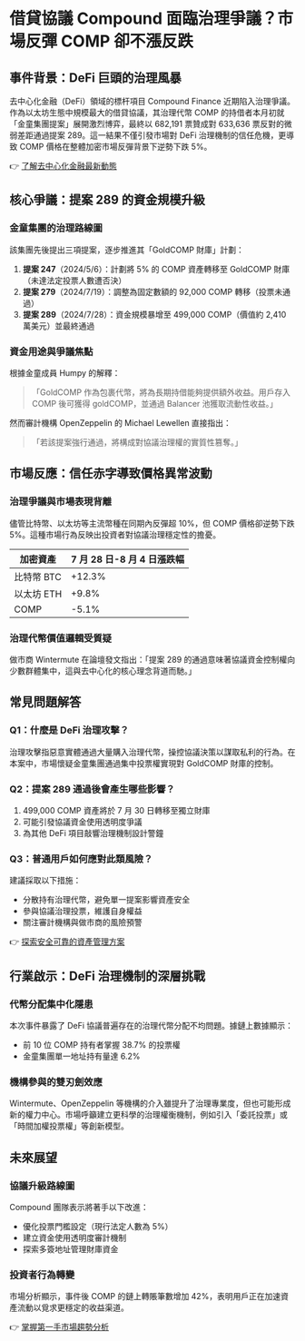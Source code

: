 # 借貸協議 Compound 面臨治理爭議？市場反彈 COMP 卻不漲反跌

## **事件背景：DeFi 巨頭的治理風暴**
去中心化金融（DeFi）領域的標杆項目 Compound Finance 近期陷入治理爭議。作為以太坊生態中規模最大的借貸協議，其治理代幣 COMP 的持借者本月初就「金童集團提案」展開激烈博弈，最終以 682,191 票贊成對 633,636 票反對的微弱差距通過提案 289。這一結果不僅引發市場對 DeFi 治理機制的信任危機，更導致 COMP 價格在整體加密市場反彈背景下逆勢下跌 5%。

👉 [了解去中心化金融最新動態](https://bit.ly/okx_welcome)

## **核心爭議：提案 289 的資金規模升級**
### 金童集團的治理路線圖
該集團先後提出三項提案，逐步推進其「GoldCOMP 財庫」計劃：
1. **提案 247**（2024/5/6）：計劃將 5% 的 COMP 資產轉移至 GoldCOMP 財庫（未達法定投票人數遭否決）
2. **提案 279**（2024/7/19）：調整為固定數額的 92,000 COMP 轉移（投票未通過）
3. **提案 289**（2024/7/28）：資金規模暴增至 499,000 COMP（價值約 2,410 萬美元）並最終通過

### 資金用途與爭議焦點
根據金童成員 Humpy 的解釋：
> 「GoldCOMP 作為包裹代幣，將為長期持借能夠提供額外收益。用戶存入 COMP 後可獲得 goldCOMP，並通過 Balancer 池獲取流動性收益。」

然而審計機構 OpenZeppelin 的 Michael Lewellen 直接指出：
> 「若該提案強行通過，將構成對協議治理權的實質性篡奪。」

## **市場反應：信任赤字導致價格異常波動**
### 治理爭議與市場表現背離
儘管比特幣、以太坊等主流幣種在同期內反彈超 10%，但 COMP 價格卻逆勢下跌 5%。這種市場行為反映出投資者對協議治理穩定性的擔憂。

| 加密資產 | 7 月 28 日-8 月 4 日漲跌幅 |
|----------|--------------------------|
| 比特幣 BTC | +12.3%                  |
| 以太坊 ETH | +9.8%                   |
| COMP     | -5.1%                   |

### 治理代幣價值邏輯受質疑
做市商 Wintermute 在論壇發文指出：「提案 289 的通過意味著協議資金控制權向少數群體集中，這與去中心化的核心理念背道而馳。」

## **常見問題解答**
### Q1：什麼是 DeFi 治理攻擊？
治理攻擊指惡意實體通過大量購入治理代幣，操控協議決策以謀取私利的行為。在本案中，市場懷疑金童集團通過集中投票權實現對 GoldCOMP 財庫的控制。

### Q2：提案 289 通過後會產生哪些影響？
1. 499,000 COMP 資產將於 7 月 30 日轉移至獨立財庫
2. 可能引發協議資金使用透明度爭議
3. 為其他 DeFi 項目敲響治理機制設計警鐘

### Q3：普通用戶如何應對此類風險？
建議採取以下措施：
- 分散持有治理代幣，避免單一提案影響資產安全
- 參與協議治理投票，維護自身權益
- 關注審計機構與做市商的風險預警

👉 [探索安全可靠的資產管理方案](https://bit.ly/okx_welcome)

## **行業啟示：DeFi 治理機制的深層挑戰**
### 代幣分配集中化隱患
本次事件暴露了 DeFi 協議普遍存在的治理代幣分配不均問題。據鏈上數據顯示：
- 前 10 位 COMP 持有者掌握 38.7% 的投票權
- 金童集團單一地址持有量達 6.2%

### 機構參與的雙刃劍效應
Wintermute、OpenZeppelin 等機構的介入雖提升了治理專業度，但也可能形成新的權力中心。市場呼籲建立更科學的治理權衡機制，例如引入「委託投票」或「時間加權投票權」等創新模型。

## **未來展望**
### 協議升級路線圖
Compound 團隊表示將著手以下改進：
- 優化投票門檻設定（現行法定人數為 5%）
- 建立資金使用透明度審計機制
- 探索多簽地址管理財庫資金

### 投資者行為轉變
市場分析顯示，事件後 COMP 的鏈上轉賬筆數增加 42%，表明用戶正在加速資產流動以覓求更穩定的收益渠道。

👉 [掌握第一手市場趨勢分析](https://bit.ly/okx_welcome)